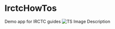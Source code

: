 # IrctcHowTos
Demo app for IRCTC guides
![TS Image Description](http://i.imgur.com/1VZr6pG.jpg "TS Image Title")
